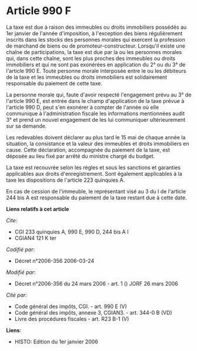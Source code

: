 # Article 990 F

La taxe est due à raison des immeubles ou droits immobiliers possédés au 1er janvier de l'année d'imposition, à l'exception
des biens régulièrement inscrits dans les stocks des personnes morales qui exercent la profession de marchand de biens ou de
promoteur-constructeur. Lorsqu'il existe une chaîne de participations, la taxe est due par la ou les personnes morales qui,
dans cette chaîne, sont les plus proches des immeubles ou droits immobiliers et qui ne sont pas exonérées en application du
2° ou du 3° de l'article 990 E. Toute personne morale interposée entre le ou les débiteurs de la taxe et les immeubles ou
droits immobiliers est solidairement responsable du paiement de cette taxe.

La personne morale qui, faute d'avoir respecté l'engagement prévu au 3° de l'article 990 E, est entrée dans le champ
d'application de la taxe prévue à l'article 990 D, peut s'en exonérer à compter de l'année où elle communique à
l'administration fiscale les informations mentionnées audit 3° et prend un nouvel engagement de les lui communiquer
ultérieurement sur sa demande.

Les redevables doivent déclarer au plus tard le 15 mai de chaque année la situation, la consistance et la valeur des
immeubles et droits immobiliers en cause. Cette déclaration, accompagnée du paiement de la taxe, est déposée au lieu fixé par
arrêté du ministre chargé du budget.

La taxe est recouvrée selon les règles et sous les sanctions et garanties applicables aux droits d'enregistrement. Sont
également applicables à la taxe les dispositions de l'article 223 quinquies A.

En cas de cession de l'immeuble, le représentant visé au 3 du I de l'article 244 bis A est responsable du paiement de la taxe
restant due à cette date.

**Liens relatifs à cet article**

_Cite_:

  - CGI 233 quinquies A, 990 E, 990 D, 244 bis A I
  - CGIAN4 121 K ter

_Codifié par_:

  - Décret n°2006-356 2006-03-24

_Modifié par_:

  - Décret n°2006-356 du 24 mars 2006 - art. 1 () JORF 26 mars 2006

_Cité par_:

  - Code général des impôts, CGI. - art. 990 E (V)
  - Code général des impôts, annexe 3, CGIAN3. - art. 344-0 B (VD)
  - Livre des procédures fiscales - art. R23 B-1 (V)

**Liens**:

  - HISTO: Edition du 1er janvier 2006

